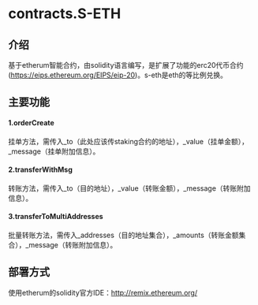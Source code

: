 # contracts.S-ETH



## 介绍

基于etherum智能合约，由solidity语言编写，是扩展了功能的erc20代币合约(https://eips.ethereum.org/EIPS/eip-20)。s-eth是eth的等比例兑换。



## 主要功能

#### 1.orderCreate

挂单方法，需传入_to（此处应该传staking合约的地址），_value（挂单金额），_message（挂单附加信息）。

#### 2.transferWithMsg

转账方法，需传入_to（目的地址），_value（转账金额），_message（转账附加信息）。

#### 3.transferToMultiAddresses

批量转账方法，需传入_addresses（目的地址集合），_amounts（转账金额集合），_message（转账附加信息）。



## 部署方式

使用etherum的solidity官方IDE：http://remix.ethereum.org/
